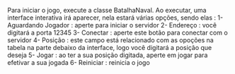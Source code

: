 Para iniciar o jogo, execute a classe BatalhaNaval.
Ao executar, uma interface interativa irá aparecer, nela estará várias opções, sendo elas : 
1- Aguardando Jogador : aperte para iniciar o servidor 
2- Endereço : você digitará a porta 12345 
3- Conectar : aperte este botão para conectar com o servidor
4- Posição : este campo está relacionado com as opoções na tabela na parte debaixo da interface, logo você digitará a posição que deseja
5- Jogar : ao ter a sua posição digitada, aperte em jogar para efetivar a sua jogada 
6- Reiniciar : reinicia o jogo
